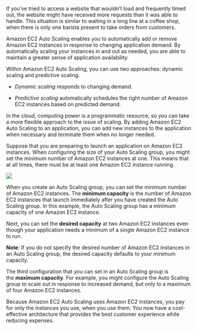 If you’ve tried to access a website that wouldn’t load and frequently timed out, the website might have received more requests than it was able to handle. This situation is similar to waiting in a long line at a coffee shop, when there is only one barista present to take orders from customers.

Amazon EC2 Auto Scaling enables you to automatically add or remove Amazon EC2 instances in response to changing application demand. By automatically scaling your instances in and out as needed, you are able to maintain a greater sense of application availability.

Within Amazon EC2 Auto Scaling, you can use two approaches: dynamic scaling and predictive scaling.

-   _Dynamic scaling_ responds to changing demand. 
    
-   _Predictive scaling_ automatically schedules the right number of Amazon EC2 instances based on predicted demand.

In the cloud, computing power is a programmatic resource, so you can take a more flexible approach to the issue of scaling. By adding Amazon EC2 Auto Scaling to an application, you can add new instances to the application when necessary and terminate them when no longer needed.

Suppose that you are preparing to launch an application on Amazon EC2 instances. When configuring the size of your Auto Scaling group, you might set the minimum number of Amazon EC2 instances at one. This means that at all times, there must be at least one Amazon EC2 instance running.

![](https://d3c33hcgiwev3.cloudfront.net/imageAssetProxy.v1/2PuZY-0ZTee7mWPtGU3nEQ_6a0c4f91b4f540e0b73d52099baf2369_auto_scaling_group.png?expiry=1614124800000&hmac=d1cbz_9QH2Zq28NatohFM9HyAC_XEHv_4QCET9sVafA)

When you create an Auto Scaling group, you can set the minimum number of Amazon EC2 instances. The **minimum capacity** is the number of Amazon EC2 instances that launch immediately after you have created the Auto Scaling group. In this example, the Auto Scaling group has a minimum capacity of one Amazon EC2 instance.

Next, you can set the **desired capacity** at two Amazon EC2 instances even though your application needs a minimum of a single Amazon EC2 instance to run.

**Note**: If you do not specify the desired number of Amazon EC2 instances in an Auto Scaling group, the desired capacity defaults to your minimum capacity.

The third configuration that you can set in an Auto Scaling group is the **maximum capacity**. For example, you might configure the Auto Scaling group to scale out in response to increased demand, but only to a maximum of four Amazon EC2 instances.

Because Amazon EC2 Auto Scaling uses Amazon EC2 instances, you pay for only the instances you use, when you use them. You now have a cost-effective architecture that provides the best customer experience while reducing expenses.